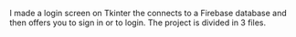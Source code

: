 I made a login screen on Tkinter the connects to a Firebase database and then offers you to sign in or to login.
The project is divided in 3 files.
